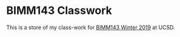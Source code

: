 # BIMM143 Classwork

This is a store of my class-work for [BIMM143 Winter 2019](https://bioboot.github.io/bimm143_W19/lectures/) at UCSD.
